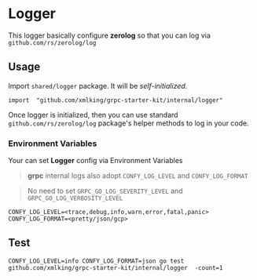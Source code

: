 # Logger

This logger basically configure **zerolog** so that you can log via `github.com/rs/zerolog/log`

## Usage

Import `shared/logger` package. It will be *self-initialized*. 

```golang
import  "github.com/xmlking/grpc-starter-kit/internal/logger"
```

Once logger is initialized, then you can use standard `github.com/rs/zerolog/log` package's helper methods to log in your code.



### Environment Variables 

Your can set **Logger** config via Environment Variables

> **grpc** internal logs also adopt `CONFY_LOG_LEVEL` and `CONFY_LOG_FORMAT`

> No need to set `GRPC_GO_LOG_SEVERITY_LEVEL` and `GRPC_GO_LOG_VERBOSITY_LEVEL`

```
CONFY_LOG_LEVEL=<trace,debug,info,warn,error,fatal,panic>
CONFY_LOG_FORMAT=<pretty/json/gcp>
```

## Test
```
CONFY_LOG_LEVEL=info CONFY_LOG_FORMAT=json go test github.com/xmlking/grpc-starter-kit/internal/logger  -count=1
```
